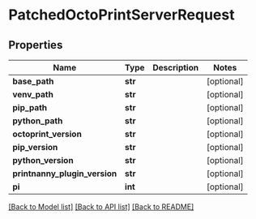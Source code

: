 # PatchedOctoPrintServerRequest


## Properties
Name | Type | Description | Notes
------------ | ------------- | ------------- | -------------
**base_path** | **str** |  | [optional] 
**venv_path** | **str** |  | [optional] 
**pip_path** | **str** |  | [optional] 
**python_path** | **str** |  | [optional] 
**octoprint_version** | **str** |  | [optional] 
**pip_version** | **str** |  | [optional] 
**python_version** | **str** |  | [optional] 
**printnanny_plugin_version** | **str** |  | [optional] 
**pi** | **int** |  | [optional] 

[[Back to Model list]](../README.md#documentation-for-models) [[Back to API list]](../README.md#documentation-for-api-endpoints) [[Back to README]](../README.md)


